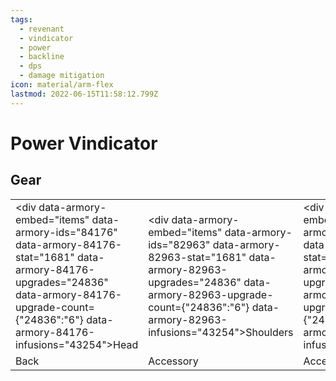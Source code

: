 ```yaml
---
tags:
  - revenant
  - vindicator
  - power
  - backline
  - dps
  - damage mitigation
icon: material/arm-flex
lastmod: 2022-06-15T11:58:12.799Z
---
```


# Power Vindicator

## Gear
|           |     |     |     |     |     |
| ---       | --- | --- | --- | --- | --- |
| <div data-armory-embed="items" data-armory-ids="84176" data-armory-84176-stat="1681" data-armory-84176-upgrades="24836" data-armory-84176-upgrade-count={"24836":"6"} data-armory-84176-infusions="43254"></div>Head  | <div data-armory-embed="items" data-armory-ids="82963" data-armory-82963-stat="1681" data-armory-82963-upgrades="24836" data-armory-82963-upgrade-count={"24836":"6"} data-armory-82963-infusions="43254"></div>Shoulders | <div data-armory-embed="items" data-armory-ids="83394" data-armory-83394-stat="1681" data-armory-83394-upgrades="24836" data-armory-83394-upgrade-count={"24836":"6"} data-armory-83394-infusions="43254"></div>Chest | <div data-armory-embed="items" data-armory-ids="82456" data-armory-82456-stat="1681" data-armory-82456-upgrades="24836" data-armory-82456-upgrade-count={"24836":"6"} data-armory-82456-infusions="43254"></div>Hands | <div data-armory-embed="items" data-armory-ids="82196" data-armory-82196-stat="1681" data-armory-82196-upgrades="24836" data-armory-82196-upgrade-count={"24836":"6"} data-armory-82196-infusions="43254"></div>Legs | <div data-armory-embed="items" data-armory-ids="82801" data-armory-82801-stat="1681" data-armory-82801-upgrades="24836" data-armory-82801-upgrade-count={"24836":"6"} data-armory-82801-infusions="43254"></div>Feet | 
| <div data-armory-embed="items" data-armory-ids="81462" data-armory-81462-stat="1681" data-armory-81462-infusions="43254"></div>Back  | <div data-armory-embed="items" data-armory-ids="81908" data-armory-81908-stat="1681" data-armory-81908-infusions="43254"></div>Accessory | <div data-armory-embed="items" data-armory-ids="91048" data-armory-91048-stat="1681" data-armory-91048-infusions="43254"></div>Accessory | <div data-armory-embed="items" data-armory-ids="91234" data-armory-91234-stat="1681" data-armory-91234-infusions="43254"></div>Ring | <div data-armory-embed="items" data-armory-ids="93105" data-armory-93105-stat="1681" data-armory-93105-infusions="43254"></div>Ring | <div data-armory-embed="items" data-armory-ids="95380" data-armory-95380-stat="1681" data-armory-95380-infusions="87417"></div>Amulet | 


<script async src="https://unpkg.com/armory-embeds@^0.x.x/armory-embeds.js"></script> 
